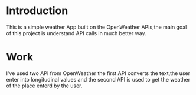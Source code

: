 # Introduction

This is a simple weather App built on the OpenWeather APIs,the main goal of this project is understand API calls in much better way.

# Work

I've used two API from OpenWeather the first API converts the text,the user enter into longitudinal values and the
second API is used to get the weather of the place enterd by the user.